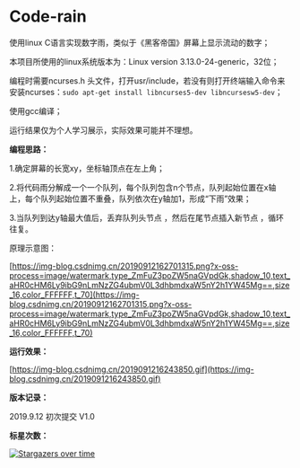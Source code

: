 # Code-rain
使用linux C语言实现数字雨，类似于《黑客帝国》屏幕上显示流动的数字；

本项目所使用的linux系统版本为：Linux version 3.13.0-24-generic，32位；

编程时需要ncurses.h 头文件，打开usr/include，若没有则打开终端输入命令来安装ncurses：`sudo apt-get install libncurses5-dev libncursesw5-dev`；

使用gcc编译；

运行结果仅为个人学习展示，实际效果可能并不理想。

**编程思路：**

1.确定屏幕的长宽xy，坐标轴顶点在左上角；

2.将代码雨分解成一个一个队列，每个队列包含n个节点，队列起始位置在x轴上，每个队列起始位置不重叠，队列依次在y轴加1，形成“下雨”效果；

3.当队列到达y轴最大值后，丢弃队列头节点 ，然后在尾节点插入新节点 ，循环往复。

原理示意图：

[https://img-blog.csdnimg.cn/20190912162701315.png?x-oss-process=image/watermark,type_ZmFuZ3poZW5naGVpdGk,shadow_10,text_aHR0cHM6Ly9ibG9nLmNzZG4ubmV0L3dhbmdxaW5nY2h1YW45Mg==,size_16,color_FFFFFF,t_70](https://img-blog.csdnimg.cn/20190912162701315.png?x-oss-process=image/watermark,type_ZmFuZ3poZW5naGVpdGk,shadow_10,text_aHR0cHM6Ly9ibG9nLmNzZG4ubmV0L3dhbmdxaW5nY2h1YW45Mg==,size_16,color_FFFFFF,t_70)

**运行效果：**

[https://img-blog.csdnimg.cn/2019091216243850.gif](https://img-blog.csdnimg.cn/2019091216243850.gif)

**版本记录：**

2019.9.12 初次提交 V1.0

**标星次数：**

[![Stargazers over time](https://starchart.cc/fyw4/Code-rain.svg)](https://starchart.cc/fyw4/Code-rain)

